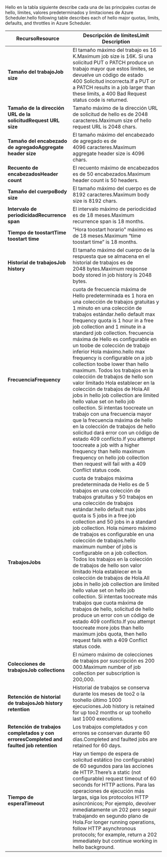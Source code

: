 <span data-ttu-id="26888-101">Hello en la tabla siguiente describe cada una de las principales cuotas de hello, límites, valores predeterminados y limitaciones de Azure Scheduler.</span><span class="sxs-lookup"><span data-stu-id="26888-101">hello following table describes each of hello major quotas, limits, defaults, and throttles in Azure Scheduler.</span></span>

| <span data-ttu-id="26888-102">Recurso</span><span class="sxs-lookup"><span data-stu-id="26888-102">Resource</span></span> | <span data-ttu-id="26888-103">Descripción de límites</span><span class="sxs-lookup"><span data-stu-id="26888-103">Limit Description</span></span> |
| --- | --- |
| <span data-ttu-id="26888-104">**Tamaño del trabajo**</span><span class="sxs-lookup"><span data-stu-id="26888-104">**Job size**</span></span> |<span data-ttu-id="26888-105">El tamaño máximo del trabajo es 16 K.</span><span class="sxs-lookup"><span data-stu-id="26888-105">Maximum job size is 16K.</span></span> <span data-ttu-id="26888-106">Si una solicitud PUT o PATCH produce un trabajo mayor que estos límites, se devuelve un código de estado 400 Solicitud incorrecta.</span><span class="sxs-lookup"><span data-stu-id="26888-106">If a PUT or a PATCH results in a job larger than these limits, a 400 Bad Request status code is returned.</span></span> |
| <span data-ttu-id="26888-107">**Tamaño de la dirección URL de la solicitud**</span><span class="sxs-lookup"><span data-stu-id="26888-107">**Request URL size**</span></span> |<span data-ttu-id="26888-108">Tamaño máximo de la dirección URL de solicitud de hello es de 2048 caracteres.</span><span class="sxs-lookup"><span data-stu-id="26888-108">Maximum size of hello request URL is 2048 chars.</span></span> |
| <span data-ttu-id="26888-109">**Tamaño del encabezado de agregado**</span><span class="sxs-lookup"><span data-stu-id="26888-109">**Aggregate header size**</span></span> |<span data-ttu-id="26888-110">El tamaño máximo del encabezado de agregado es de 4096 caracteres.</span><span class="sxs-lookup"><span data-stu-id="26888-110">Maximum aggregate header size is 4096 chars.</span></span> |
| <span data-ttu-id="26888-111">**Recuento de encabezados**</span><span class="sxs-lookup"><span data-stu-id="26888-111">**Header count**</span></span> |<span data-ttu-id="26888-112">El recuento máximo de encabezados es de 50 encabezados.</span><span class="sxs-lookup"><span data-stu-id="26888-112">Maximum header count is 50 headers.</span></span> |
| <span data-ttu-id="26888-113">**Tamaño del cuerpo**</span><span class="sxs-lookup"><span data-stu-id="26888-113">**Body size**</span></span> |<span data-ttu-id="26888-114">El tamaño máximo del cuerpo es de 8192 caracteres.</span><span class="sxs-lookup"><span data-stu-id="26888-114">Maximum body size is 8192 chars.</span></span> |
| <span data-ttu-id="26888-115">**Intervalo de periodicidad**</span><span class="sxs-lookup"><span data-stu-id="26888-115">**Recurrence span**</span></span> |<span data-ttu-id="26888-116">El intervalo máximo de periodicidad es de 18 meses.</span><span class="sxs-lookup"><span data-stu-id="26888-116">Maximum recurrence span is 18 months.</span></span> |
| <span data-ttu-id="26888-117">**Tiempo de toostart**</span><span class="sxs-lookup"><span data-stu-id="26888-117">**Time toostart time**</span></span> |<span data-ttu-id="26888-118">"Hora toostart horario" máximo es de 18 meses.</span><span class="sxs-lookup"><span data-stu-id="26888-118">Maximum “time toostart time” is 18 months.</span></span> |
| <span data-ttu-id="26888-119">**Historial de trabajos**</span><span class="sxs-lookup"><span data-stu-id="26888-119">**Job history**</span></span> |<span data-ttu-id="26888-120">El tamaño máximo del cuerpo de la respuesta que se almacena en el historial de trabajos es de 2048 bytes.</span><span class="sxs-lookup"><span data-stu-id="26888-120">Maximum response body stored in job history is 2048 bytes.</span></span> |
| <span data-ttu-id="26888-121">**Frecuencia**</span><span class="sxs-lookup"><span data-stu-id="26888-121">**Frequency**</span></span> |<span data-ttu-id="26888-122">cuota de frecuencia máxima de Hello predeterminada es 1 hora en una colección de trabajos gratuitas y 1 minuto en una colección de trabajos estándar.</span><span class="sxs-lookup"><span data-stu-id="26888-122">hello default max frequency quota is 1 hour in a free job collection and 1 minute in a standard job collection.</span></span> <span data-ttu-id="26888-123">frecuencia máxima de Hello es configurable en un toobe de colección de trabajo inferior Hola máximo.</span><span class="sxs-lookup"><span data-stu-id="26888-123">hello max frequency is configurable on a job collection toobe lower than hello maximum.</span></span> <span data-ttu-id="26888-124">Todos los trabajos en la colección de trabajos de hello son valor limitado Hola establecer en la colección de trabajos de Hola.</span><span class="sxs-lookup"><span data-stu-id="26888-124">All jobs in hello job collection are limited hello value set on hello job collection.</span></span> <span data-ttu-id="26888-125">Si intentas toocreate un trabajo con una frecuencia mayor que la frecuencia máxima de hello en la colección de trabajos de hello solicitud dará error con un código de estado 409 conflicto.</span><span class="sxs-lookup"><span data-stu-id="26888-125">If you attempt toocreate a job with a higher frequency than hello maximum frequency on hello job collection then request will fail with a 409 Conflict status code.</span></span> |
| <span data-ttu-id="26888-126">**Trabajos**</span><span class="sxs-lookup"><span data-stu-id="26888-126">**Jobs**</span></span> |<span data-ttu-id="26888-127">cuota de trabajos máxima predeterminada de Hello es de 5 trabajos en una colección de trabajos gratuitas y 50 trabajos en una colección de trabajos estándar.</span><span class="sxs-lookup"><span data-stu-id="26888-127">hello default max jobs quota is 5 jobs in a free job collection and 50 jobs in a standard job collection.</span></span> <span data-ttu-id="26888-128">Hola número máximo de trabajos es configurable en una colección de trabajos.</span><span class="sxs-lookup"><span data-stu-id="26888-128">hello maximum number of jobs is configurable on a job collection.</span></span> <span data-ttu-id="26888-129">Todos los trabajos en la colección de trabajos de hello son valor limitado Hola establecer en la colección de trabajos de Hola.</span><span class="sxs-lookup"><span data-stu-id="26888-129">All jobs in hello job collection are limited hello value set on hello job collection.</span></span> <span data-ttu-id="26888-130">Si intentas toocreate más trabajos que cuota máxima de trabajos de hello, solicitud de hello produce un error con un código de estado 409 conflicto.</span><span class="sxs-lookup"><span data-stu-id="26888-130">If you attempt toocreate more jobs than hello maximum jobs quota, then hello request fails with a 409 Conflict status code.</span></span> |
| <span data-ttu-id="26888-131">**Colecciones de trabajos**</span><span class="sxs-lookup"><span data-stu-id="26888-131">**Job collections**</span></span> |<span data-ttu-id="26888-132">El número máximo de colecciones de trabajos por suscripción es 200 000.</span><span class="sxs-lookup"><span data-stu-id="26888-132">Maximum number of job collection per subscription is 200,000.</span></span> |
| <span data-ttu-id="26888-133">**Retención de historial de trabajos**</span><span class="sxs-lookup"><span data-stu-id="26888-133">**Job history retention**</span></span> |<span data-ttu-id="26888-134">Historial de trabajos se conserva durante los meses de too2 o la toohello último 1000 ejecuciones.</span><span class="sxs-lookup"><span data-stu-id="26888-134">Job history is retained for up too2 months or up toohello last 1000 executions.</span></span> |
| <span data-ttu-id="26888-135">**Retención de trabajos completados y con errores**</span><span class="sxs-lookup"><span data-stu-id="26888-135">**Completed and faulted job retention**</span></span> |<span data-ttu-id="26888-136">Los trabajos completados y con errores se conservan durante 60 días.</span><span class="sxs-lookup"><span data-stu-id="26888-136">Completed and faulted jobs are retained for 60 days.</span></span> |
| <span data-ttu-id="26888-137">**Tiempo de espera**</span><span class="sxs-lookup"><span data-stu-id="26888-137">**Timeout**</span></span> |<span data-ttu-id="26888-138">Hay un tiempo de espera de solicitud estático (no configurable) de 60 segundos para las acciones de HTTP.</span><span class="sxs-lookup"><span data-stu-id="26888-138">There’s a static (not configurable) request timeout of 60 seconds for HTTP actions.</span></span> <span data-ttu-id="26888-139">Para las operaciones de ejecución más largas, siga los protocolos HTTP asincrónicos; Por ejemplo, devolver inmediatamente un 202 pero seguir trabajando en segundo plano de Hola.</span><span class="sxs-lookup"><span data-stu-id="26888-139">For longer running operations, follow HTTP asynchronous protocols; for example, return a 202 immediately but continue working in hello background.</span></span> |

